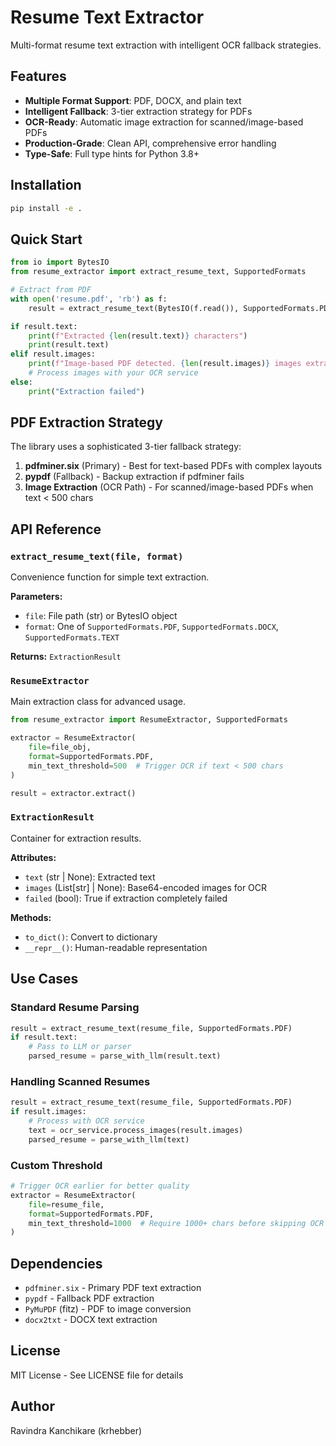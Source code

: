 # Resume Text Extractor

Multi-format resume text extraction with intelligent OCR fallback strategies.

## Features

- **Multiple Format Support**: PDF, DOCX, and plain text
- **Intelligent Fallback**: 3-tier extraction strategy for PDFs
- **OCR-Ready**: Automatic image extraction for scanned/image-based PDFs
- **Production-Grade**: Clean API, comprehensive error handling
- **Type-Safe**: Full type hints for Python 3.8+

## Installation

```bash
pip install -e .
```

## Quick Start

```python
from io import BytesIO
from resume_extractor import extract_resume_text, SupportedFormats

# Extract from PDF
with open('resume.pdf', 'rb') as f:
    result = extract_resume_text(BytesIO(f.read()), SupportedFormats.PDF)

if result.text:
    print(f"Extracted {len(result.text)} characters")
    print(result.text)
elif result.images:
    print(f"Image-based PDF detected. {len(result.images)} images extracted for OCR")
    # Process images with your OCR service
else:
    print("Extraction failed")
```

## PDF Extraction Strategy

The library uses a sophisticated 3-tier fallback strategy:

1. **pdfminer.six** (Primary) - Best for text-based PDFs with complex layouts
2. **pypdf** (Fallback) - Backup extraction if pdfminer fails
3. **Image Extraction** (OCR Path) - For scanned/image-based PDFs when text < 500 chars

## API Reference

### `extract_resume_text(file, format)`

Convenience function for simple text extraction.

**Parameters:**
- `file`: File path (str) or BytesIO object
- `format`: One of `SupportedFormats.PDF`, `SupportedFormats.DOCX`, `SupportedFormats.TEXT`

**Returns:** `ExtractionResult`

### `ResumeExtractor`

Main extraction class for advanced usage.

```python
from resume_extractor import ResumeExtractor, SupportedFormats

extractor = ResumeExtractor(
    file=file_obj,
    format=SupportedFormats.PDF,
    min_text_threshold=500  # Trigger OCR if text < 500 chars
)

result = extractor.extract()
```

### `ExtractionResult`

Container for extraction results.

**Attributes:**
- `text` (str | None): Extracted text
- `images` (List[str] | None): Base64-encoded images for OCR
- `failed` (bool): True if extraction completely failed

**Methods:**
- `to_dict()`: Convert to dictionary
- `__repr__()`: Human-readable representation

## Use Cases

### Standard Resume Parsing

```python
result = extract_resume_text(resume_file, SupportedFormats.PDF)
if result.text:
    # Pass to LLM or parser
    parsed_resume = parse_with_llm(result.text)
```

### Handling Scanned Resumes

```python
result = extract_resume_text(resume_file, SupportedFormats.PDF)
if result.images:
    # Process with OCR service
    text = ocr_service.process_images(result.images)
    parsed_resume = parse_with_llm(text)
```

### Custom Threshold

```python
# Trigger OCR earlier for better quality
extractor = ResumeExtractor(
    file=resume_file,
    format=SupportedFormats.PDF,
    min_text_threshold=1000  # Require 1000+ chars before skipping OCR
)
```

## Dependencies

- `pdfminer.six` - Primary PDF text extraction
- `pypdf` - Fallback PDF extraction
- `PyMuPDF` (fitz) - PDF to image conversion
- `docx2txt` - DOCX text extraction

## License

MIT License - See LICENSE file for details

## Author

Ravindra Kanchikare (krhebber)
